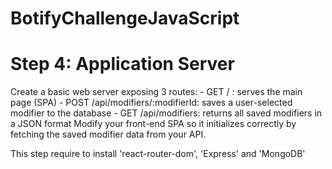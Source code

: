 # BotifyChallengeJavaScript

# Step 4: Application Server

Create a basic web server exposing 3 routes: - GET / ​: serves the main page (SPA) - POST /api/modifiers/:modifierId​: saves a user-selected modifier to the database - GET /api/modifiers​: returns all saved modifiers in a JSON format 
 Modify your front-end SPA so it initializes correctly by fetching the saved modifier data from your API.

This step require to install 'react-router-dom', 'Express' and 'MongoDB'

